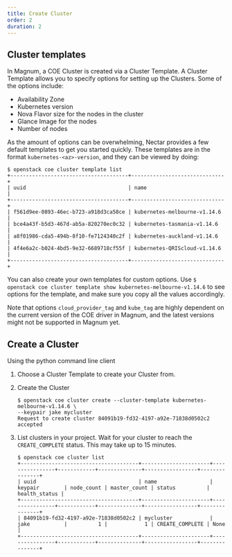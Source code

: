 ```yaml
---
title: Create Cluster
order: 2
duration: 2
---
```


## Cluster templates

In Magnum, a COE Cluster is created via a Cluster Template. A Cluster Template
allows you to specify options for setting up the Clusters. Some of the options
include:

- Availability Zone
- Kubernetes version
- Nova Flavor size for the nodes in the cluster
- Glance Image for the nodes
- Number of nodes

As the amount of options can be overwhelming, Nectar provides a few default
templates to get you started quickly. These templates are in the format
`kubernetes-<az>-version`, and they can be viewed by doing:

```
$ openstack coe cluster template list
+--------------------------------------+------------------------------+
| uuid                                 | name                         |
+--------------------------------------+------------------------------+
| f561d9ee-0893-46ec-b723-a918d3ca58ce | kubernetes-melbourne-v1.14.6 |
| bce4a43f-b5d3-467d-ab5a-820270ec0c32 | kubernetes-tasmania-v1.14.6  |
| a8f01986-cda5-494b-8f10-fe7124340c2f | kubernetes-auckland-v1.14.6  |
| 4f4e6a2c-b024-4bd5-9e32-6689718cf55f | kubernetes-QRIScloud-v1.14.6 |
+--------------------------------------+------------------------------+
```

You can also create your own templates for custom options. Use `$ openstack coe
cluster template show kubernetes-melbourne-v1.14.6` to see options for the
template, and make sure you copy all the values accordingly.

Note that options `cloud_provider_tag` and `kube_tag` are highly dependent on
the current version of the COE driver in Magnum, and the latest versions might
not be supported in Magnum yet.

## Create a Cluster

Using the python command line client

1. Choose a Cluster Template to create your Cluster from.

1. Create the Cluster

    ```
    $ openstack coe cluster create --cluster-template kubernetes-melbourne-v1.14.6 \
    --keypair jake mycluster
    Request to create cluster 84091b19-fd32-4197-a92e-71838d0502c2 accepted
    ```

1. List clusters in your project. Wait for your cluster to reach the
   `CREATE_COMPLETE` status. This may take up to 15 minutes.

    ```
	$ openstack coe cluster list
	+--------------------------------------+----------------------+----------------+------------+--------------+-----------------+---------------+
	| uuid                                 | name                 | keypair        | node_count | master_count | status          | health_status |
	+--------------------------------------+----------------------+----------------+------------+--------------+-----------------+---------------+
    | 84091b19-fd32-4197-a92e-71838d0502c2 | mycluster            | jake           |          1 |            1 | CREATE_COMPLETE | None          |
	+--------------------------------------+----------------------+----------------+------------+--------------+-----------------+---------------+
    ```

